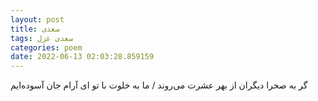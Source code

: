 ```yaml
---
layout: post
title: سعدی
tags: سعدی غزل
categories: poem
date: 2022-06-13 02:03:28.859159
---
```


گر به صحرا دیگران از بهر عشرت می‌روند / ما به خلوت با تو ای آرام جان آسوده‌ایم